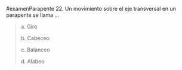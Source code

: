 #examenParapente 
22. Un movimiento sobre el eje transversal en un
parapente se llama ...

> a. Giro
> 
> b. Cabeceo
> 
> c. Balanceo
> 
> d. Alabeo